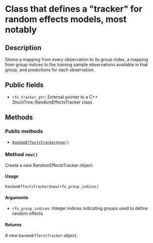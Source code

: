 # Class that defines a "tracker" for random effects models, most notably

## Description

Stores a mapping from every observation to its group index, a mapping
from group indices to the training sample observations available in that
group, and predictions for each observation.

## Public fields

* `rfx_tracker_ptr`: External pointer to a C++ StochTree::RandomEffectsTracker class

## Methods

### Public methods

* [`RandomEffectsTracker$new()`](#method-RandomEffectsTracker-new)

### Method `new()`

Create a new RandomEffectsTracker object.

#### Usage

```
RandomEffectsTracker$new(rfx_group_indices)
```

#### Arguments

* `rfx_group_indices`: Integer indices indicating groups used to define random effects

#### Returns

A new `RandomEffectsTracker` object.


